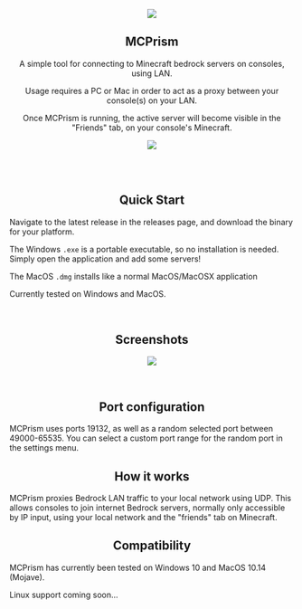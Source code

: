 <p align="center">
  <img src="https://assets.pbxdesign.xyz/mcp-icon-256.png">
</p>

<h2 align="center">MCPrism</h2>
<p align="center">
  A simple tool for connecting to Minecraft bedrock servers on consoles, using LAN. 
</p> 
<p align="center">
  Usage requires a PC or Mac in order to act as a proxy between your console(s) on your LAN.
</p> 
<p align="center">
  Once MCPrism is running, the active server will become visible in the "Friends" tab, on your console's Minecraft.
</p> 
<p align="center">
  <img src="https://assets.pbxdesign.xyz/mcp-onxbox.gif">
</p>

<br />
<br />

<h2 align="center">Quick Start</h2>
Navigate to the latest release in the releases page, and download the binary for your platform.

The Windows `.exe` is a portable executable, so no installation is needed. Simply open the application and add some servers! 

The MacOS `.dmg` installs like a normal MacOS/MacOSX application

Currently tested on Windows and MacOS. 

<br />

<h2 align="center">Screenshots</h2>
<p align="center">
  <img src="https://assets.pbxdesign.xyz/mcp-window-both-small.png">
</p>

<br />

<h2 align="center">Port configuration</h2>
MCPrism uses ports 19132, as well as a random selected port between 49000-65535. You can select a custom port range for the random port in the settings menu. 

<br />

<h2 align="center">How it works</h2>
MCPrism proxies Bedrock LAN traffic to your local network using UDP. This allows consoles to join internet Bedrock servers, normally only accessible by IP input, using your local network and the "friends" tab on Minecraft. 

<br />

<h2 align="center">Compatibility</h2>

MCPrism has currently been tested on Windows 10 and MacOS 10.14 (Mojave).

Linux support coming soon... 
